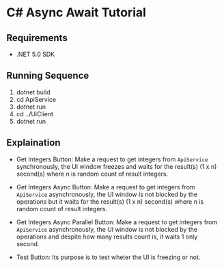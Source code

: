 # C# Async Await Tutorial

## Requirements

- .NET 5.0 SDK

## Running Sequence

1. dotnet build
2. cd ApiService
3. dotnet run
4. cd ../UiClient
5. dotnet run

## Explaination

- Get Integers Button:
Make a request to get integers from `ApiService` synchronously, the UI window freezes and waits for the result(s) (1 x n) second(s) where n is random count of result integers.

- Get Integers Async Button:
Make a request to get integers from `ApiService` asynchronously, the UI window is not blocked by the operations but it waits for the result(s) (1 x n) second(s) where n is random count of result integers.

- Get Integers Async Parallel Button:
Make a request to get integers from `ApiService` asynchronously, the UI window is not blocked by the operations and despite how many results count is, it waits 1 only second.

- Test Button: Its purpose is to test wheter the UI is freezing or not.
